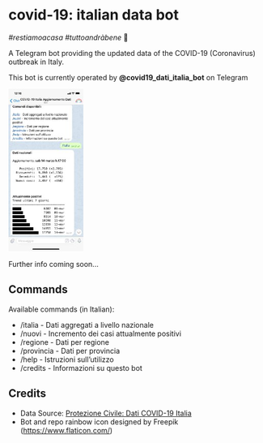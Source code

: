 # covid-19: italian data bot

*#restiamoacasa* *#tuttoandràbene* 🌈

A Telegram bot providing the updated data of the COVID-19 (Coronavirus) outbreak in Italy.

This bot is currently operated by **@covid19_dati_italia_bot** on Telegram

![alt text](_docs/imgs/bot.jpeg)

Further info coming soon...

## Commands

Available commands (in Italian):

* /italia - Dati aggregati a livello nazionale
* /nuovi - Incremento dei casi attualmente positivi
* /regione - Dati per regione
* /provincia - Dati per provincia
* /help - Istruzioni sull’utilizzo
* /credits - Informazioni su questo bot

## Credits

* Data Source: [Protezione Civile: Dati COVID-19 Italia](https://github.com/pcm-dpc/COVID-19)
* Bot and repo rainbow icon designed by Freepik (https://www.flaticon.com/)
